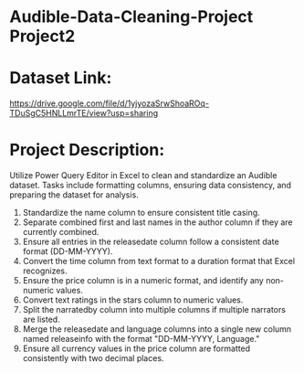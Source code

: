 # Audible-Data-Cleaning-Project Project2


# Dataset Link:
https://drive.google.com/file/d/1yjyozaSrwShoaROq-TDuSgC5HNLLmrTE/view?usp=sharing

# Project Description:
Utilize Power Query Editor in Excel to clean and standardize an Audible dataset. Tasks include formatting columns, ensuring data consistency, and preparing the dataset for analysis.

1. Standardize the name column to ensure consistent title casing.
2. Separate combined first and last names in the author column if they are currently combined.
3. Ensure all entries in the releasedate column follow a consistent date format (DD-MM-YYYY).
4. Convert the time column from text format to a duration format that Excel recognizes.
5. Ensure the price column is in a numeric format, and identify any non-numeric values.
6. Convert text ratings in the stars column to numeric values.
7. Split the narratedby column into multiple columns if multiple narrators are listed.
8. Merge the releasedate and language columns into a single new column named releaseinfo with the format "DD-MM-YYYY, Language."
9. Ensure all currency values in the price column are formatted consistently with two decimal places.





